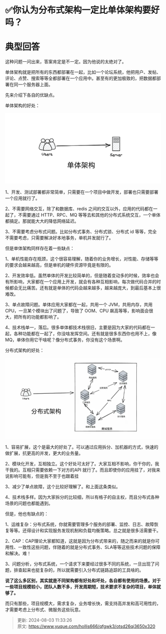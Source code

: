 # ✅你认为分布式架构一定比单体架构要好吗？

# 典型回答


这种问题一问出来，答案肯定是不一定。因为他说的太绝对了。



单体架构就是把所有的东西都部署在一起，比如一个论坛系统，他把用户、发帖、评论、点赞、搜索等等全都部署在一个应用中。甚至有的更加极致的，把数据都部署在同一个服务器上面。



先来介绍下各自的优缺点。



单体架构的好处：



![1722655989673-b0e12a2a-20b9-47f5-aca5-ad632514f975.png](./img/6XEObY9dW1oVAIwX/1722655989673-b0e12a2a-20b9-47f5-aca5-ad632514f975-893178.png)



1、开发、测试部署都非常简单，只需要在一个项目中做开发，部署也只需要部署一个应用就行了。

2、不需要网络交互，除了和数据库、redis 之间的交互以外，应用的代码都在一起了，不需要通过 HTTP、RPC、MQ 等等去和其他的分布式系统交互，一个单体都搞定。那就能大大的降低网络延迟。

3、不需要考虑分布式问题。比如分布式事务、分布式锁、分布式 id 等等，完全不需要考虑，只需要解决好本地事务，单机并发就行了。



但是单体架构同样存在着一些缺点：

1、单机性能存在瓶颈，这个很容易理解，随着你的业务增长，对性能、存储等等的要求会越来越高，但是单机的硬件资源毕竟是有限的。

2、开发效率低。虽然单体的开发比较简单的，但是随着变动多的时候，效率也会有所影响，大家都在一个应用上开发，就会有各种互相影响，每次做代码合并的时候都会无比痛苦。还有就是单体的代码会越来越多，越来越庞大，到最后基本上很难改。

3、单点故障问题。单体应用大家都在一起，共用一个 JVM，共用内存，共用 CPU，一旦某个模块出了问题了，导致了 OOM、CPU 飙高等等，影响面会很大，把所有的功能都影响了。

4、技术栈单一，落后。很多单体都技术栈很旧，主要是因为大家的代码都在一起，各种功能都在一起了，你没啥发挥空间。还有就是很多东西你也用不上，像 MQ，单体你用它干啥呢？像分布式事务，你没有这个场景啊。



分布式架构的好处：



![1685965977384-f8290f63-2a0c-4b21-8af3-046801d1e4d4.png](./img/6XEObY9dW1oVAIwX/1685965977384-f8290f63-2a0c-4b21-8af3-046801d1e4d4-470246.webp)



1、容易扩展，这个是最大的好处了。可以通过应用拆分、加机器的方式，快速的做扩展，抗更高的并发，更大的业务量。

2、模块化开发，互相独立。这个好处可太好了。大家互相不影响，你干你的，我干我的。互相只需要依赖一下对方的API 就行了。而且即使你的应用挂了，对我来说影响可能有，但是我不至于也跟着挂

3、减少了单点故障，这个比较好理解了。和上面这条类似。

4、技术栈多样。因为大家拆分的比较细，所以有格子的自主权，而且分布式各种场景的问题也都能遇到。



但是，他也有缺点的：

1、运维复杂：分布式系统，你就需要管理多个服务的部署、监控、日志、故障恢复等等。还得设计和实现服务发现机制和负载均衡策略。总之就是很多活需要干。

2、CAP：CAP理论大家都知道，这就是因为分布式带来的，随之而来的就是你可用性、一致性这些问题，伴随着的就是分布式事务、SLA等等这些技术问题的保障和解决。难！

3、问题分析，分布式系统，一个请求下来要经过很多不同的系统，一旦出现了问题，排查起来也挺复杂的，所以就需要引入分布式链路追踪的工具啥的。



**说了这么多区别，其实就是不同架构都有好处和坏处，各自都有使用的场景。对于一些项目规模较小，团队人数不多，开发周期短，技术要求不复杂的项目，单体就够了。**



而只有那些，项目规模大，需求复杂，业务增长快，需支持高并发和高可用性的，才需要考虑上分布式、微服务这些玩意。











> 更新: 2024-08-03 11:33:26  
> 原文: <https://www.yuque.com/hollis666/qfgwk3/otsd26qi3650x320>
